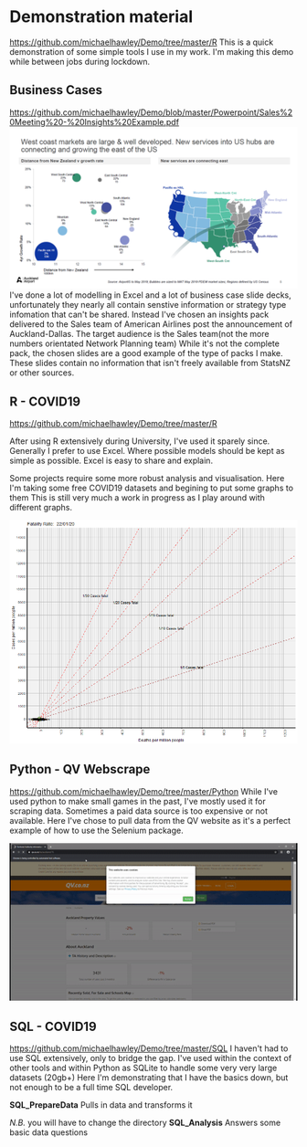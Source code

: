 # Demonstration material
https://github.com/michaelhawley/Demo/tree/master/R
This is a quick demonstration of some simple tools I use in my work.
I'm making this demo while between jobs during lockdown. 

## Business Cases
https://github.com/michaelhawley/Demo/blob/master/Powerpoint/Sales%20Meeting%20-%20Insights%20Example.pdf
![Gif](https://raw.githubusercontent.com/michaelhawley/Demo/master/Powerpoint/Example%20Slide.png)
I've done a lot of modelling in Excel and a lot of business case slide decks, unfortunately they nearly all contain senstive information or strategy type infomation that can't be shared. 
Instead I've chosen an insights pack delivered to the Sales team of American Airlines post the announcement of Auckland-Dallas. The target audience is the Sales team(not the more numbers orientated Network Planning team)
While it's not the complete pack, the chosen slides are a good example of the type of packs I make. These slides contain no information that isn't freely available from StatsNZ or other sources. 

## R - COVID19
https://github.com/michaelhawley/Demo/tree/master/R

After using R extensively during University, I've used it sparely since. 
Generally I prefer to use Excel. Where possible models should be kept as simple as possible. Excel is easy to share and explain.  

Some projects require some more robust analysis and visualisation. Here I'm taking some free COVID19 datasets and begining to put some graphs to them
This is still very much a work in progress as I play around with different graphs. 

![Gif](https://raw.githubusercontent.com/michaelhawley/Demo/master/R/graphs/CovidGif.gif)

## Python - QV Webscrape
https://github.com/michaelhawley/Demo/tree/master/Python
While I've used python to make small games in the past, I've mostly used it for scraping data. Sometimes a paid data source is too expensive or not available. 
Here I've chose to pull data from the QV website as it's a perfect example of how to use the Selenium package. 
   
![Gif](https://raw.githubusercontent.com/michaelhawley/Demo/master/Python/ExampleDownload.gif)


## SQL - COVID19
https://github.com/michaelhawley/Demo/tree/master/SQL
I haven't had to use SQL extensively, only to bridge the gap. I've used within the context of other tools and within Python as SQLite to handle some very very large datasets (20gb+)
Here I'm demonstrating that I have the basics down, but not enough to be a full time SQL developer. 

**SQL_PrepareData** Pulls in data and transforms it 

*N.B.* you will have to change the directory
**SQL_Analysis** Answers some basic data questions


